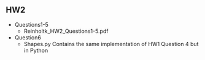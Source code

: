 **HW2**
---- 
* Questions1-5
  * Reinholtk_HW2_Questions1-5.pdf
* Question6
  * Shapes.py    Contains the same implementation of HW1 Question 4 but in Python
